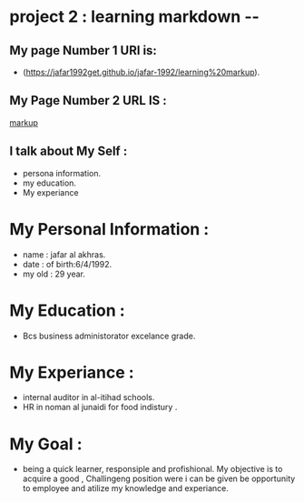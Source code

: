 # project 2 : learning markdown --

## My page Number 1 URl is:

* (https://jafar1992get.github.io/jafar-1992/learning%20markup).

## My Page Number 2 URL IS :
[markup](https://jafar1992get.github.io/jafar-1992/project2)


## I talk about My Self :

* persona information.
* my education.
* My experiance 

# My Personal Information :
* name : jafar al akhras.
* date : of birth:6/4/1992.
* my old : 29 year.

# My Education :
* Bcs business administorator excelance grade.

# My Experiance :
- internal auditor in al-itihad schools.
- HR in noman al junaidi for food indistury .

# My Goal : 

- being a quick learner, responsiple and profishional. My objective is to acquire a good ,
Challingeng position were i can be given be opportunity to employee and atilize my knowledge and experiance.
